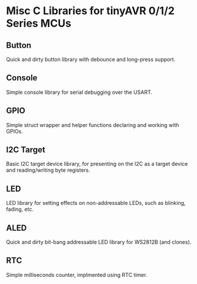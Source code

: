 # Misc C Libraries for tinyAVR 0/1/2 Series MCUs

## Button

Quick and dirty button library with debounce and long-press support.

## Console

Simple console library for serial debugging over the USART.

## GPIO

Simple struct wrapper and helper functions declaring and working with GPIOs.

## I2C Target

Basic I2C target device library, for presenting on the I2C as a target device and reading/writing byte registers.

## LED

LED library for setting effects on non-addressable LEDs, such as blinking, fading, etc.

## ALED

Quick and dirty bit-bang addressable LED library for WS2812B (and clones).

## RTC

Simple milliseconds counter, implmented using RTC timer.
